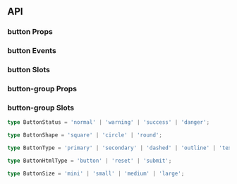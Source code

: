 ## API

### button Props

<field-table :data="buttonProps"/>

### button Events

<field-table :data="buttonEvents" type="emits" />

### button Slots

<field-table :data="buttonSlots"  type="slots"/>

### button-group Props

<field-table :data="buttonGroupProps" />

### button-group Slots

<field-table :data="buttonGroupSlots"  type="slots"/>

```typescript
type ButtonStatus = 'normal' | 'warning' | 'success' | 'danger';

type ButtonShape = 'square' | 'circle' | 'round';

type ButtonType = 'primary' | 'secondary' | 'dashed' | 'outline' | 'text';

type ButtonHtmlType = 'button' | 'reset' | 'submit';

type ButtonSize = 'mini' | 'small' | 'medium' | 'large';
```

<script setup>
import { ref } from 'vue';

const buttonProps = ref([
  {
    name: 'type',
    desc: '按钮的类型，分为五种：次要按钮、主要按钮、虚框按钮、线性按钮、文字按钮。',
    type: 'ButtonType',
    value: "'secondary'",
  },
  {
    name: 'shape',
    desc: '按钮的形状',
    type: `ButtonShape`,
    value: '-',
  },
  {
    name: 'status',
    desc: '按钮的状态',
    type: 'ButtonStatus',
    value: "'normal'",
  },
  {
    name: 'size',
    desc: '按钮的尺寸',
    type: 'ButtonSize',
    value: "'medium'",
  },
  {
    name: 'long',
    desc: '按钮的宽度是否随容器自适应。',
    type: 'boolean',
    value: '`false`',
  },
  {
    name: 'loading',
    desc: '按钮是否为加载中状态',
    type: 'boolean',
    value: '`false`',
  },
  {
    name: 'disabled',
    desc: '按钮是否禁用',
    type: 'boolean',
    value: '`false`',
  },
  {
    name: 'html-type',
    desc: '设置 button 的原生 type 属性，可选值参考 HTML标准',
    type: 'string',
    value: "`'button'`",
  },
  {
    name: 'autofocus',
    desc: '设置 button 的原生 autofocus 属性，可选值参考 HTML标准',
    type: 'boolean',
    value: '`false`',
  },
  {
    name: 'href',
    desc: '设置跳转链接。设置此属性时，按钮渲染为a标签。',
    type: 'string',
    value: '-',
  },
]);

const buttonEvents = ref([
  {
    name: 'click',
    desc: '点击按钮时触发',
    type: '(ev: MouseEvent) => void',
    value: '-',
  },
]);

const buttonSlots = ref([
  {
    name: 'default',
    desc: '内容',
    type: '-',
    value: '-',
  },
  {
    name: 'icon',
    desc: '图标',
    type: '-',
    value: '-',
  },
]);

const buttonGroupProps = ref([
  {
    name: 'type',
    desc: '按钮的类型，分为五种：次要按钮、主要按钮、虚框按钮、线性按钮、文字按钮。',
    type: 'ButtonType',
    value: '-',
  },
  {
    name: 'status',
    desc: '按钮的状态',
    type: 'ButtonStatus',
    value: '-',
  },
  {
    name: 'shape',
    desc: '按钮的形状',
    type: 'ButtonShape',
    value: '-',
  },
  {
    name: 'size',
    desc: '按钮的尺寸',
    type: 'ButtonSize',
    value: '-',
  },
  {
    name: 'disabled',
    desc: '全部子按钮是否禁用',
    type: 'boolean',
    value: '`false`',
  },
]);

const buttonGroupSlots = ref([
  {
    name: 'default',
    desc: '内容',
    type: '-',
    value: '-',
  },
]);
</script>
